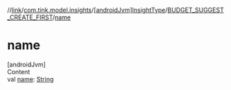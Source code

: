 //[link](../../../index.md)/[com.tink.model.insights](../../index.md)/[[androidJvm]InsightType](../index.md)/[BUDGET_SUGGEST_CREATE_FIRST](index.md)/[name](name.md)



# name  
[androidJvm]  
Content  
val [name](name.md): [String](https://kotlinlang.org/api/latest/jvm/stdlib/kotlin/-string/index.html)  



